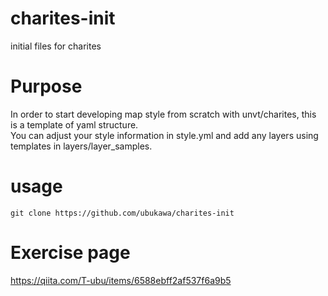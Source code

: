 # charites-init
initial files for charites

# Purpose
In order to start developing map style from scratch with unvt/charites, this is a template of yaml structure.  
You can adjust your style information in style.yml and add any layers using templates in layers/layer_samples. 

# usage
```
git clone https://github.com/ubukawa/charites-init
```

# Exercise page
https://qiita.com/T-ubu/items/6588ebff2af537f6a9b5